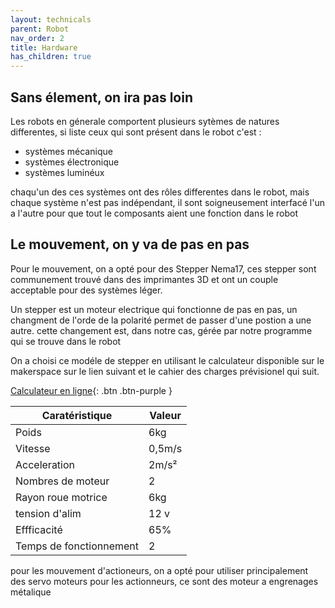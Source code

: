 ```yaml
---
layout: technicals
parent: Robot
nav_order: 2
title: Hardware
has_children: true
---
```

## Sans élement, on ira pas loin

Les robots en génerale comportent plusieurs sytèmes de natures differentes, si liste ceux qui sont présent dans le robot c'est :

- systèmes mécanique
- systèmes électronique
- systèmes luminéux

chaqu'un des ces systèmes ont des rôles differentes dans le robot, mais chaque système n'est pas indépendant, il sont soigneusement interfacé l'un a l'autre pour que tout le composants 
aient une fonction dans le robot

## Le mouvement, on y va de pas en pas

Pour le mouvement, on a opté pour des Stepper Nema17, ces stepper sont communement trouvé dans des imprimantes 3D et ont un couple acceptable pour des systèmes léger.

<model-viewer src="./Hardware_files/Nema17.glb" ar ar-modes="webxr scene-viewer quick-look" camera-controls tone-mapping="commerce" poster="./Hardware_files/poster.webp" shadow-intensity="1" > </model-viewer>

Un stepper est un moteur electrique qui fonctionne de pas en pas, un changment de l'orde de la polarité permet de passer d'une postion a une autre. cette changement est, dans notre cas, gérée par notre 
programme qui se trouve dans le robot 

On a choisi ce modéle de stepper en utilisant le calculateur disponible sur le makerspace sur le lien suivant et le cahier des charges prévisionel qui suit.

[Calculateur en ligne](https://makerspace-amiens.fr/pages/calculateur-moteur-robot/){: .btn .btn-purple }

|Caratéristique         |Valeur|
|-----------------------|------|
|Poids                  |6kg   |
|Vitesse                |0,5m/s|
|Acceleration           |2m/s² |
|Nombres de moteur      |2     |
|Rayon roue motrice     |6kg   |
|tension d'alim         |12 v  |
|Effficacité            |65%   |
|Temps de fonctionnement| 2    |



pour les mouvement d'actioneurs, on a opté pour utiliser principalement des servo moteurs pour les actionneurs, ce sont des moteur a engrenages métalique


